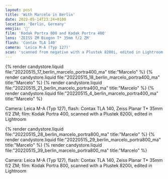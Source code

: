 ```yaml
---
layout: post
title: 'With Marcelo in Berlin'
date: 2022-05-14T23:24+0100
location: 'Berlin, Germany'
emojis: '💃'
film: 'Kodak Portra 800 and Kodak Portra 400'
lens: 'ZEISS ZM Biogon T* 35mm f/2 ZM'
flash: 'Contax TLA 140'
camera: 'Leica M-A (Typ 127)'
scan: 'scanned from negative with a Plustek 8200i, edited in Lightroom'
---
```


{% render candystore.liquid file:"20220515_17_berlin_marcelo_portra400_ma" title:"Marcelo" %}
{% render candystore.liquid file:"20220515_18_berlin_marcelo_portra400_ma" title:"Marcelo" %}
{% render candystore.liquid file:"20220515_21_berlin_marcelo_portra400_ma" title:"Marcelo" %}
{% render candystore.liquid file:"20220515_4_berlin_marcelo_portra400_ma" title:"Marcelo" %}

Camera: Leica M-A (Typ 127), flash: Contax TLA 140, Zeiss Planar T\* 35mm f/2 ZM; film: Kodak Portra 400, scanned with a Plustek 8200i, edited in Lightroom

{% render candystore.liquid file:"20220515_28_berlin_marcelo_portra800_ma" title:"Marcelo" %}
{% render candystore.liquid file:"20220515_29_berlin_marcelo_portra800_ma" title:"Marcelo" %}
{% render candystore.liquid file:"20220515_39_berlin_marcelo_portra800_ma" title:"Marcelo" %}

Camera: Leica M-A (Typ 127), flash: Contax TLA 140, Zeiss Planar T\* 35mm f/2 ZM; film: Kodak Portra 800, scanned with a Plustek 8200i, edited in Lightroom